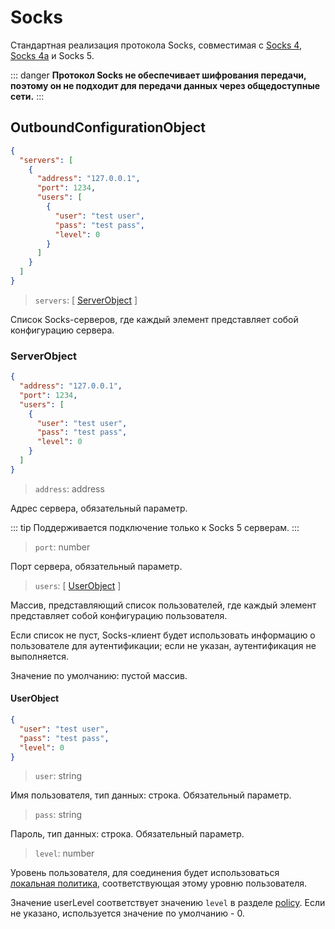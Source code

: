 # Socks

Стандартная реализация протокола Socks, совместимая с [Socks 4](http://ftp.icm.edu.pl/packages/socks/socks4/SOCKS4.protocol), [Socks 4a](https://ftp.icm.edu.pl/packages/socks/socks4/SOCKS4A.protocol) и Socks 5.

::: danger
**Протокол Socks не обеспечивает шифрования передачи, поэтому он не подходит для передачи данных через общедоступные сети.**
:::

## OutboundConfigurationObject

```json
{
  "servers": [
    {
      "address": "127.0.0.1",
      "port": 1234,
      "users": [
        {
          "user": "test user",
          "pass": "test pass",
          "level": 0
        }
      ]
    }
  ]
}
```

> `servers`: \[ [ServerObject](#serverobject) \]

Список Socks-серверов, где каждый элемент представляет собой конфигурацию сервера.

### ServerObject

```json
{
  "address": "127.0.0.1",
  "port": 1234,
  "users": [
    {
      "user": "test user",
      "pass": "test pass",
      "level": 0
    }
  ]
}
```

> `address`: address

Адрес сервера, обязательный параметр.

::: tip
Поддерживается подключение только к Socks 5 серверам.
:::

> `port`: number

Порт сервера, обязательный параметр.

> `users`: \[ [UserObject](#userobject) \]

Массив, представляющий список пользователей, где каждый элемент представляет собой конфигурацию пользователя.

Если список не пуст, Socks-клиент будет использовать информацию о пользователе для аутентификации; если не указан, аутентификация не выполняется.

Значение по умолчанию: пустой массив.

#### UserObject

```json
{
  "user": "test user",
  "pass": "test pass",
  "level": 0
}
```

> `user`: string

Имя пользователя, тип данных: строка. Обязательный параметр.

> `pass`: string

Пароль, тип данных: строка. Обязательный параметр.

> `level`: number

Уровень пользователя, для соединения будет использоваться [локальная политика](../policy.md#levelpolicyobject), соответствующая этому уровню пользователя.

Значение userLevel соответствует значению `level` в разделе [policy](../policy.md#policyobject). Если не указано, используется значение по умолчанию - 0.



